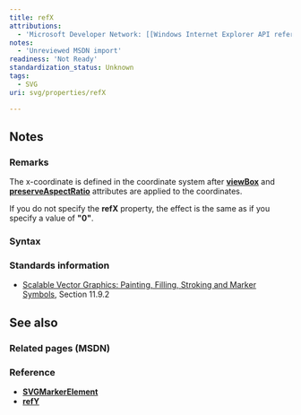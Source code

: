 ```yaml
---
title: refX
attributions:
  - 'Microsoft Developer Network: [[Windows Internet Explorer API reference](http://msdn.microsoft.com/en-us/library/ie/hh828809%28v=vs.85%29.aspx) Article]'
notes:
  - 'Unreviewed MSDN import'
readiness: 'Not Ready'
standardization_status: Unknown
tags:
  - SVG
uri: svg/properties/refX

---
```

## <span>Notes</span>

### <span>Remarks</span>

The x-coordinate is defined in the coordinate system after [**viewBox**](/svg/properties/viewBox) and [**preserveAspectRatio**](/svg/properties/preserveAspectRatio) attributes are applied to the coordinates.

If you do not specify the **refX** property, the effect is the same as if you specify a value of **"0"**.

### <span>Syntax</span>

### <span>Standards information</span>

-   [Scalable Vector Graphics: Painting, Filling, Stroking and Marker Symbols](http://go.microsoft.com/fwlink/p/?linkid=199816), Section 11.9.2

## <span>See also</span>

### <span>Related pages (MSDN)</span>

### <span>Reference</span>

-   [**SVGMarkerElement**](/svg/elements/marker)
-   [**refY**](/svg/properties/refY)
